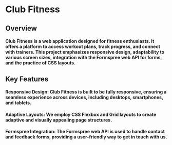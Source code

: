 # Club Fitness


## Overview

#### Club Fitness is a web application designed for fitness enthusiasts. It offers a platform to access workout plans, track progress, and connect with trainers. This project emphasizes responsive design, adaptability to various screen sizes, integration with the Formspree web API for forms, and the practice of CSS layouts.

## Key Features

#### Responsive Design: Club Fitness is built to be fully responsive, ensuring a seamless experience across devices, including desktops, smartphones, and tablets.

#### Adaptive Layouts: We employ CSS Flexbox and Grid layouts to create adaptive and visually appealing page structures.

#### Formspree Integration: The Formspree web API is used to handle contact and feedback forms, providing a user-friendly way to get in touch with us.
